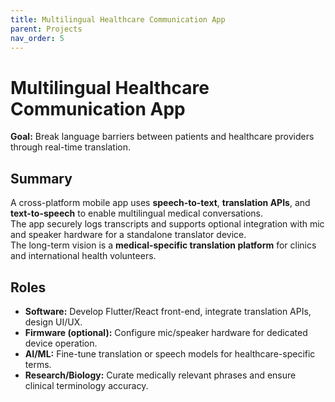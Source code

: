 ```yaml
---
title: Multilingual Healthcare Communication App
parent: Projects
nav_order: 5
---
```


# Multilingual Healthcare Communication App

**Goal:** Break language barriers between patients and healthcare providers through real-time translation.

## Summary
A cross-platform mobile app uses **speech-to-text**, **translation APIs**, and **text-to-speech** to enable multilingual medical conversations.  
The app securely logs transcripts and supports optional integration with mic and speaker hardware for a standalone translator device.  
The long-term vision is a **medical-specific translation platform** for clinics and international health volunteers.

## Roles
- **Software:** Develop Flutter/React front-end, integrate translation APIs, design UI/UX.  
- **Firmware (optional):** Configure mic/speaker hardware for dedicated device operation.  
- **AI/ML:** Fine-tune translation or speech models for healthcare-specific terms.  
- **Research/Biology:** Curate medically relevant phrases and ensure clinical terminology accuracy.
